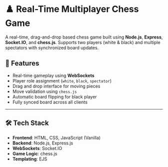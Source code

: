 # ♟️ Real-Time Multiplayer Chess Game

A real-time, drag-and-drop based chess game built using **Node.js**, **Express**, **Socket.IO**, and **chess.js**. Supports two players (white & black) and multiple spectators with synchronized board updates.

## 🚀 Features

- Real-time gameplay using **WebSockets**
- Player role assignment (`white`, `black`, `spectator`)
- Drag and drop interface for moving pieces
- Move validation using `chess.js`
- Automatic board flipping for black player
- Fully synced board across all clients

---

## 🛠️ Tech Stack

- **Frontend**: HTML, CSS, JavaScript (Vanilla)
- **Backend**: Node.js, Express.js
- **WebSockets**: Socket.IO
- **Game Logic**: chess.js
- **Templating**: EJS



